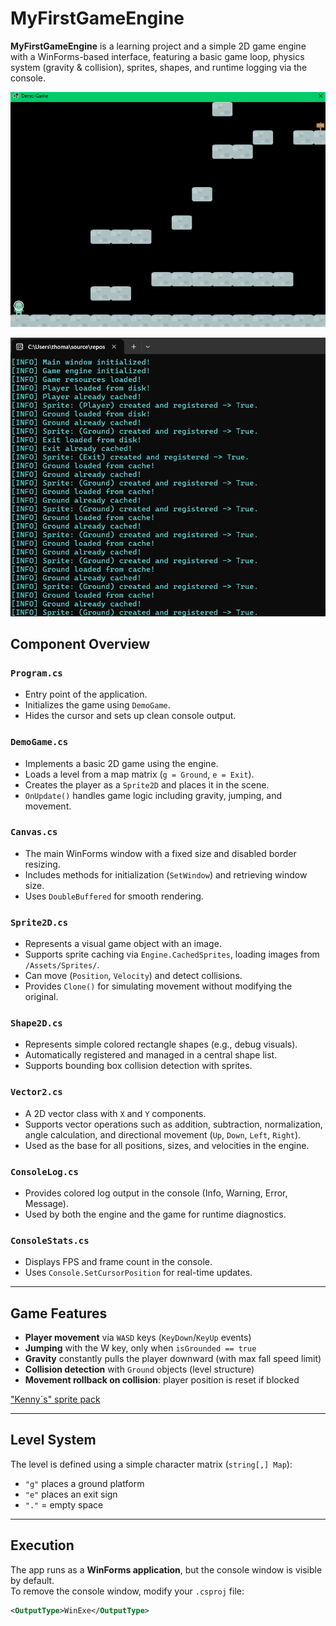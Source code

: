 # MyFirstGameEngine

**MyFirstGameEngine** is a learning project and a simple 2D game engine with a WinForms-based interface, featuring a basic game loop, physics system (gravity & collision), sprites, shapes, and runtime logging via the console.

<img src="https://github.com/DRgreenT/MyFirstGameEngine/blob/master/docs/game_example.png" widht="100%"></img>

<img src="https://github.com/DRgreenT/MyFirstGameEngine/blob/master/docs/debugLog.png" widht="100%"></img>


## Component Overview

### `Program.cs`
- Entry point of the application.
- Initializes the game using `DemoGame`.
- Hides the cursor and sets up clean console output.

### `DemoGame.cs`
- Implements a basic 2D game using the engine.
- Loads a level from a map matrix (`g = Ground`, `e = Exit`).
- Creates the player as a `Sprite2D` and places it in the scene.
- `OnUpdate()` handles game logic including gravity, jumping, and movement.

### `Canvas.cs`
- The main WinForms window with a fixed size and disabled border resizing.
- Includes methods for initialization (`SetWindow`) and retrieving window size.
- Uses `DoubleBuffered` for smooth rendering.

### `Sprite2D.cs`
- Represents a visual game object with an image.
- Supports sprite caching via `Engine.CachedSprites`, loading images from `/Assets/Sprites/`.
- Can move (`Position`, `Velocity`) and detect collisions.
- Provides `Clone()` for simulating movement without modifying the original.

### `Shape2D.cs`
- Represents simple colored rectangle shapes (e.g., debug visuals).
- Automatically registered and managed in a central shape list.
- Supports bounding box collision detection with sprites.

### `Vector2.cs`
- A 2D vector class with `X` and `Y` components.
- Supports vector operations such as addition, subtraction, normalization, angle calculation, and directional movement (`Up`, `Down`, `Left`, `Right`).
- Used as the base for all positions, sizes, and velocities in the engine.

### `ConsoleLog.cs`
- Provides colored log output in the console (Info, Warning, Error, Message).
- Used by both the engine and the game for runtime diagnostics.

### `ConsoleStats.cs`
- Displays FPS and frame count in the console.
- Uses `Console.SetCursorPosition` for real-time updates.

---

## Game Features

- **Player movement** via `WASD` keys (`KeyDown`/`KeyUp` events)
- **Jumping** with the W key, only when `isGrounded == true`
- **Gravity** constantly pulls the player downward (with max fall speed limit)
- **Collision detection** with `Ground` objects (level structure)
- **Movement rollback on collision**: player position is reset if blocked

["Kenny´s" sprite pack](https://opengameart.org/content/platformer-art-complete-pack-often-updated)

---

## Level System

The level is defined using a simple character matrix (`string[,] Map`):  
- `"g"` places a ground platform
- `"e"` places an exit sign
- `"."` = empty space

---

## Execution

The app runs as a **WinForms application**, but the console window is visible by default.  
To remove the console window, modify your `.csproj` file:

```xml
<OutputType>WinExe</OutputType>
